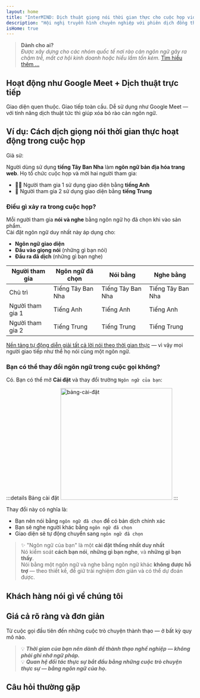 ```yaml
---
layout: home
title: "InterMIND: Dịch thuật giọng nói thời gian thực cho cuộc họp video"
description: "Hội nghị truyền hình chuyên nghiệp với phiên dịch đồng thời bằng hơn 19 ngôn ngữ. Dịch thuật được hỗ trợ bởi AI nắm bắt giọng điệu, ý định và ngữ cảnh. Gặp gỡ toàn cầu, giao tiếp tự nhiên."
isHome: true
---
```


<!-- <HeroSection title="Gặp gỡ bằng **Bất kỳ** Ngôn ngữ nào" :typingSpeed="10" text="Dịch thuật giọng nói trực tiếp trong cuộc gọi video. Hiểu ngay lập tức, không có rào cản."> -->

<HeroSection title="Hiểu **Bất kỳ** Ngôn ngữ nào" :typingSpeed="20" text="Phiên dịch đồng thời trong cuộc họp video. Phá vỡ rào cản ngôn ngữ ngay lập tức.">
<NavButton buttonLabel="Xem demo" buttonClass="brand" to="/#HowItWorks" eventName="watch_demo" />
<NavButton buttonLabel="Trợ lý" buttonClass="alt" to="/chat" eventName="chat_assistant" />
</HeroSection>

<span id="1"></span>
<FeatureBlock
    :card="{
      title: 'Dịch thuật ≠ Hiểu biết. Đây là bước tiếp theo.',
      details: 'Bất kể ngôn ngữ nào, giọng nói của bạn được nghe — và hiểu — như thể bạn cùng chung một tiếng.',
      items: [
        '✧ Tự nhiên, [thời gian thực](./product/overview/how-it-works), và không có phụ đề hay độ trễ.',
        '✧ Phiên dịch được hỗ trợ bởi AI nắm bắt giọng điệu, ý định và thuật ngữ chuyên ngành.',
      ],
      link: './product/overview/what-is-intermind',
      src: {
        light: '/media-kit/animals-cartoon-3-2.png',
        dark: '/1d.png',
      },
      inversion: false,
    }"
  />

<span id="2"></span>
<FeatureBlock
    :card="{
      title: 'Trí tuệ trong cuộc họp của bạn',
      details: 'InterMIND biến mọi cuộc gọi đa ngôn ngữ thành kiến thức rõ ràng, có thể tìm kiếm.',
      items: [
        '✧ **Hỏi bất cứ điều gì** — AI tìm câu trả lời **trong tất cả cuộc họp của bạn**.',
        '✧ Tự động trích xuất nhiệm vụ, người phụ trách và thời hạn.',
        '✧ Tóm tắt các điểm chính bằng bất kỳ ngôn ngữ nào — ngay lập tức.',
      ],
      link: './product/overview/how-it-works#🧩-deep-memory-deep-understanding',
      src: {
        light: '/2l.png',
        dark: '/2d.png',
      },
      inversion: true,
    }"
  />

<span id="3"></span>
<FeatureBlock
    :card="{
      title: 'Được xây dựng cho cuộc họp nghiêm túc — không chỉ để nói chuyện',
      details: 'InterMIND là một [nền tảng cuộc họp video cấp chuyên nghiệp](./product/overview/video-meeting-platform), không phải là một tiện ích bổ sung hay plugin nhẹ.',
      items: [
        '✧ Độ phân giải 1080p, khử tiếng ồn thông minh, lên lịch, kiểm duyệt, chia sẻ màn hình, ghi âm, phụ đề, trò chuyện người tham gia và tích hợp lịch — tất cả được tích hợp sẵn, **sẵn sàng sử dụng**.',
      ],
      link: './product/overview/video-meeting-platform',
      src: {
        light: '/3l.mp4',
        dark: '/3d.mp4',
      },
      inversion: false,
    }"
  />

<span id="4"></span>
<FeatureBlock
    :card="{
      title: 'Bảo mật ở nơi quan trọng',
      details: 'InterMIND được xây dựng cho các cuộc trò chuyện quan trọng về mặt tin cậy — nơi quyền riêng tư và kiểm soát quan trọng nhất.',
      items: ['✧ [Vùng bảo mật](./product/overview/privacy-architecture) — EU, US, Đông Nam Á', '✧ **Không đào tạo dữ liệu**. Không có quyền truy cập bên thứ ba.'],
      link: './product/overview/privacy-architecture',
      src: {
        light: '/4l.png',
        dark: '/4d.png',
      },
      inversion: true,
    }"
  />

> **Dành cho ai?**  
> _Được xây dựng cho các nhóm quốc tế nơi rào cản ngôn ngữ gây ra chậm trễ, mất cơ hội kinh doanh hoặc hiểu lầm tốn kém._ [Tìm hiểu thêm ...](./product/overview/markets)

<span id="HowItWorks"></span>

## Hoạt động như Google Meet + Dịch thuật trực tiếp

Giao diện quen thuộc. Giao tiếp toàn cầu. Dễ sử dụng như Google Meet — với tính năng dịch thuật tức thì giúp xóa bỏ rào cản ngôn ngữ.

<FeatureCards
    :features="[
      {
        title: 'Đăng ký miễn phí',
        details: 'Chọn ngôn ngữ của bạn và [tạo tài khoản](#Pricing).',
        icon: {
          light: '/signUp.png',
          dark: '/signUp.png',
        },
      },
      {
        title: 'Bắt đầu cuộc họp',
        details: 'Tạo ngay lập tức hoặc lên lịch trước.',
        icon: {
          light: '/start.png',
          dark: '/start.png',
        },
      },
      {
        title: 'Tham gia cuộc họp',
        details: 'Nhấp vào liên kết, nhập tên, tham gia ngay lập tức.',
        icon: {
          light: '/join.png',
          dark: '/join.png',
        },
      },
      {
        title: 'Nói bằng ngôn ngữ của bạn',
        details: 'Mọi người đều nói và nghe bằng ngôn ngữ riêng của họ.',
        icon: {
          light: '/meeting.png',
          dark: '/meeting.png',
        },
      },
    ]"
  />

<!-- <br> -->

<span id="VideoDemo"></span>
<VideoPlayer src="/promo/demo-en-mx.mp4" />

<span id="Example"></span>

## Ví dụ: Cách dịch giọng nói thời gian thực hoạt động trong cuộc họp

Giả sử:

Người dùng sử dụng **tiếng Tây Ban Nha** làm **ngôn ngữ bản địa hóa trang web**. Họ tổ chức cuộc họp và mời hai người tham gia:

- 🧑‍💼 Người tham gia 1 sử dụng giao diện bằng **tiếng Anh**
- 👩 Người tham gia 2 sử dụng giao diện bằng **tiếng Trung**

### Điều gì xảy ra trong cuộc họp?

Mỗi người tham gia **nói và nghe** bằng ngôn ngữ họ đã chọn khi vào sản phẩm.  
Cài đặt ngôn ngữ duy nhất này áp dụng cho:

- **Ngôn ngữ giao diện**
- **Đầu vào giọng nói** (những gì bạn nói)
- **Đầu ra đã dịch** (những gì bạn nghe)

| Người tham gia   | Ngôn ngữ đã chọn  | Nói bằng          | Nghe bằng         |
| ---------------- | ----------------- | ----------------- | ----------------- |
| Chủ trì          | Tiếng Tây Ban Nha | Tiếng Tây Ban Nha | Tiếng Tây Ban Nha |
| Người tham gia 1 | Tiếng Anh         | Tiếng Anh         | Tiếng Anh         |
| Người tham gia 2 | Tiếng Trung       | Tiếng Trung       | Tiếng Trung       |

[Nền tảng tự động diễn giải tất cả lời nói theo thời gian thực](./product/overview/how-it-works) — vì vậy mọi người giao tiếp như thể họ nói cùng một ngôn ngữ.

### Bạn có thể thay đổi ngôn ngữ trong cuộc gọi không?

Có. Bạn có thể mở **Cài đặt** và thay đổi trường `Ngôn ngữ của bạn`:

:::details Bảng cài đặt
<img src="/settings.png" alt="bảng-cài-đặt" width="300px" />
:::

Thay đổi này có nghĩa là:

- Bạn nên nói bằng `ngôn ngữ đã chọn` để có bản dịch chính xác
- Bạn sẽ nghe người khác bằng `ngôn ngữ đã chọn`
- Giao diện sẽ tự động chuyển sang `ngôn ngữ đã chọn`

> ✨ "Ngôn ngữ của bạn" là một **cài đặt thống nhất duy nhất**  
> Nó kiểm soát **cách bạn nói**, **những gì bạn nghe**, và **những gì bạn thấy**.  
> Nói bằng một ngôn ngữ và nghe bằng ngôn ngữ khác **không được hỗ trợ** — theo thiết kế, để giữ trải nghiệm đơn giản và có thể dự đoán được.

<span id="Testimonials"></span>

## Khách hàng nói gì về chúng tôi

<AutoScrollTestimonials testimonialsUrl="/testimonials.json"/>

<span id="Pricing"></span>

## Giá cả rõ ràng và đơn giản

Từ cuộc gọi đầu tiên đến những cuộc trò chuyện thành thạo — ở bất kỳ quy mô nào.

<PricingPlans
    :plans="[
      {
        title: '**Cơ bản** &nbsp 1 người dùng',
        price: '**Miễn phí**',
        details: 'không cần thẻ tín dụng',
        items: [
          '**25** cuộc họp',
          '**100** cuộc họp video người tham gia [💬](#3)',
          '**30** GB lưu trữ chung mỗi người dùng',
          'Tìm kiếm trên tất cả cuộc họp của bạn [💬](#2)',
          'Phiên dịch đồng thời [💬](#1)',
        ],
      },
      {
        title: '**Pro**  &nbsp 1-99 người dùng',
        price: '**$20** /tháng/người dùng, thanh toán hàng năm',
        details: 'hoặc $25 thanh toán hàng tháng',
        items: [
          '**Không giới hạn** cuộc họp',
          '**150** cuộc họp video người tham gia [💬](#3)',
          '**2** TB lưu trữ chung mỗi người dùng',
          'Tìm kiếm trên tất cả cuộc họp của bạn [💬](#2)',
          'Phiên dịch đồng thời [💬](#1)',
        ],
      },
      {
        title: '**Doanh nghiệp** &nbsp 100+ người dùng',
        price: '**Giá tùy chỉnh**',
        details: 'Được xây dựng cho quyền riêng tư',
        items: [
          '**Không giới hạn** cuộc họp',
          '**500** cuộc họp video người tham gia [💬](#3)',
          '**5** TB lưu trữ chung mỗi người dùng',
          'Tìm kiếm trên tất cả cuộc họp của bạn [💬](#2)',
          'Phiên dịch đồng thời [💬](#1)',
          '**Vùng riêng tư** [💬](#4)',
        ],
      },
    ]">

<AuthButton text="Bắt đầu" button-class="brand" event-name="get_started_attempt"/>
<AuthButton text="Mua ngay" mode="checkout" eventName="buy_now_attempt" />
<ContactForm buttonText="Nói chuyện với đội ngũ của chúng tôi" buttonClass="alt" />
</PricingPlans>

> 💡 **_Thời gian của bạn nên dành để thành thạo nghề nghiệp — không phải ghi nhớ ngữ pháp._**  
> 💡 **_Quan hệ đối tác thực sự bắt đầu bằng những cuộc trò chuyện thực sự — bằng ngôn ngữ của họ._**

## Câu hỏi thường gặp

<span id="FAQ"></span>

<AccordionGroup
    :items="[
      {
        q: 'InterMind hỗ trợ phiên dịch cho những ngôn ngữ nào?',
        a: 'InterMind hỗ trợ **phiên dịch thời gian thực** cho 19 ngôn ngữ sau:<br><br>- العربية (ar) – Tiếng Ả Rập<br>- Čeština (cs) – Tiếng Séc<br>- Deutsch (de) – Tiếng Đức<br>- English (en) – Tiếng Anh<br>- Español (es) – Tiếng Tây Ban Nha<br>- Français (fr) – Tiếng Pháp<br>- हिन्दी (hi) – Tiếng Hindi<br>- Magyar (hu) – Tiếng Hungary<br>- Italiano (it) – Tiếng Ý<br>- 日本語 (ja) – Tiếng Nhật<br>- 한국어 (ko) – Tiếng Hàn<br>- Nederlands (nl) – Tiếng Hà Lan<br>- Polski (pl) – Tiếng Ba Lan<br>- Português (pt) – Tiếng Bồ Đào Nha<br>- Русский (ru) – Tiếng Nga<br>- Türkçe (tr) – Tiếng Thổ Nhĩ Kỳ<br>- 中文 (zh) – Tiếng Trung<br><br>Chúng tôi liên tục mở rộng danh sách này — các ngôn ngữ mới được thêm vào với mỗi bản phát hành chính.',
      },
      {
        q: 'Người dùng có giấy phép và Người tham gia là gì?',
        a: 'Một *người dùng có giấy phép* có giấy phép họp miễn phí hoặc trả phí và có thể lên lịch họp trong giới hạn gói của họ. *Người tham gia* là những người được mời — họ **không cần tài khoản hoặc giấy phép** để tham gia và có thể kết nối từ bất kỳ thiết bị nào **miễn phí**.',
      },
      {
        q: 'Có bao nhiều người có thể sử dụng một giấy phép InterMind?',
        a: 'Mỗi *người dùng có giấy phép* có thể tổ chức **số cuộc họp không giới hạn**. Nếu nhiều thành viên trong nhóm cần tổ chức họp đồng thời, mỗi người sẽ cần giấy phép riêng.',
      },
      {
        q: 'Thời gian tối đa của một cuộc họp là bao lâu?',
        a: 'Các cuộc họp có thể kéo dài tới **24 giờ** trên tất cả các gói.',
      },
      {
        q: 'Có giới hạn số lượng cuộc họp tôi có thể tổ chức không?',
        a: 'Gói *Free Basic* bao gồm **25 cuộc họp miễn phí**. Các gói *Pro* và *Business* cung cấp số cuộc họp không giới hạn với nhiều người tham gia và quyền kiểm soát hơn.',
      },
      {
        q: 'InterMind đảm bảo quyền riêng tư và bảo mật dữ liệu như thế nào?',
        a: 'InterMind được **thiết kế riêng tư**. Tất cả dữ liệu được xử lý và lưu trữ trong **Vùng riêng tư** bạn chọn — _EU_, _US_, hoặc _Asia_. Chúng tôi tuân thủ [**GDPR**](https://gdpr.eu), [**CCPA**](https://oag.ca.gov/privacy/ccpa), và UAE PDPL, và **không bao giờ sử dụng nội dung của bạn** để đào tạo hoặc truy cập bên thứ ba. Kiểm soát [Vùng riêng tư](./product/overview/privacy-architecture) nâng cao có sẵn trên gói **Business**.',
      },
      {
        q: 'Tôi có thể dùng thử InterMind trước khi mua gói không?',
        a: 'Hoàn toàn có thể. Gói *Free Basic* cung cấp cho bạn quyền truy cập đầy đủ vào các tính năng cốt lõi với **25 cuộc họp miễn phí** — bao gồm **phiên dịch đồng thời** và **tìm kiếm cuộc họp**. Không cần thẻ tín dụng. Nâng cấp bất cứ lúc nào.',
      },
      {
        q: 'Nếu tôi cần trợ giúp hoặc hỗ trợ thì sao?',
        a: 'Hỗ trợ có sẵn qua [trung tâm trợ giúp](./resources/help) của chúng tôi. Người dùng *Business* nhận được **hỗ trợ ưu tiên** với liên hệ chuyên dụng.',
      },
      {
        q: 'Làm thế nào để quản lý đăng ký của tôi (nâng cấp, hạ cấp, hoặc hủy)?',
        a: 'Bạn có thể thay đổi gói bất cứ lúc nào thông qua **cài đặt tài khoản**. Các thay đổi có hiệu lực **ngay lập tức**. Đối với việc hủy, *Gói hàng tháng* hủy vào cuối chu kỳ thanh toán. *Gói hàng năm* có thể được hủy để **hoàn tiền theo tỷ lệ**.',
      },
      {
        q: 'Tôi có thể sử dụng InterMind cho webinar hoặc sự kiện lớn không?',
        a: 'Có. Các gói *Pro* và *Business* lý tưởng cho **các cuộc họp lớn và webinar** — với hỗ trợ lên tới **500 người tham gia** trên *Business*.',
      },
    ]"/>

<HomeFooter
    :columns="[
      {
        title: 'SẢN PHẨM',
        links: [
          { text: 'Tổng quan', link: './product/overview/what-is-intermind' },
          { text: 'Bắt đầu', link: './product/guide/getting-started' },
          { text: 'Lời chứng thực', link: '#Testimonials' },
          { text: 'Bảng giá', link: '#Pricing' },
        ],
      },
      {
        title: 'HỖ TRỢ',
        links: [
          { text: 'Nhận hỗ trợ', link: './resources/help' },
          { text: 'FAQ', link: '#FAQ' },
          { text: 'Chính sách bảo mật', link: './resources/company/privacy-policy' },
          { text: 'Hướng dẫn pháp lý AI', link: './resources/company/legal-regulations-for-ai-services' },
          { text: 'Trạng thái dịch vụ', link: 'https://status.mind.com/' },
          // { text: 'Privacy Settings', link: '#' },
        ],
      },
      {
        title: 'TÀI NGUYÊN',
        links: [
          { text: 'Blog', link: './blog/' },
          { text: 'Tài sản thương hiệu', link: './resources/media-kit' },
          { text: 'AI API / LLM Docs', link: 'https://mind.com/llms-full.txt' },
        ],
      },
      {
        title: 'CÔNG TY',
        links: [
          { text: 'Giới thiệu', link: './resources/company/about' },
          { text: 'Đội ngũ', link: './resources/company/team' },
          { text: 'Tuyển dụng', link: './resources/company/careers' },
          { text: 'Liên hệ', link: './resources/company/contacts' },
        ],
      },
    ]"/>
